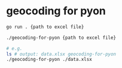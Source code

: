 # geocoding for pyon

```sh
go run . {path to excel file}
```

```sh
./geocoding-for-pyon {path to excel file}

# e.g.
ls # output: data.xlsx geocoding-for-pyon
./geocoding-for-pyon ./data.xlsx
```
